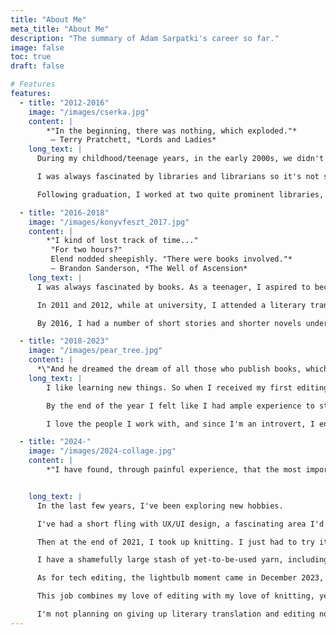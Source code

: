 ```yaml
---
title: "About Me"
meta_title: "About Me"
description: "The summary of Adam Sarpatki's career so far."
image: false
toc: true
draft: false

# Features
features:
  - title: "2012-2016"
    image: "/images/cserka.jpg"
    content: |
        *"In the beginning, there was nothing, which exploded."*  
         ― Terry Pratchett, *Lords and Ladies*
    long_text: |
      During my childhood/teenage years, in the early 2000s, we didn't have Internet at home, and even when we did get it, it was painfully slow. So when I found myself with too much time on my hands and none of my friends available, I usually went to the library.

      I was always fascinated by libraries and librarians so it's not surprising that I graduated from Eötvös Loránd University as a library and information scientist, which is a fancy way of saying: a librarian. I wanted to become this wise and awe-inspiring owl of a person with the universe at his fingertips.

      Following graduation, I worked at two quite prominent libraries, first as a cataloguing librarian, then as a reference librarian. And while I never became a wise and awe-inspiring owl, certainly not at 27 years of age, both were exciting opportunities, I met many great people, including one of my best friends. I also started contributing articles about speculative fiction to *SFmag*, an online magazine.

  - title: "2016-2018"
    image: "/images/konyvfeszt_2017.jpg"
    content: |
        *"I kind of lost track of time..."  
         "For two hours?"  
         Elend nodded sheepishly. "There were books involved."*  
         ― Brandon Sanderson, *The Well of Ascension*
    long_text: |
      I was always fascinated by books. As a teenager, I aspired to become a writer—we had a writing group in high school where we read and critiqued each other's work. That's when I first got interested in editing and translation, too. I attribute it all to Tamás Boldizsár Tóth, the Hungarian translator of the Harry Potter books. Between 1999 and 2008,  the series left a big impression on me, regardless of how the author's public perception changed since then.

      In 2011 and 2012, while at university, I attended a literary translator workshop where we each had the opportunity to work on texts both as translators and editors. At the end of the year, these texts  got published in two anthologies that I'm still immensely proud of—my first proper translations were two short stories by Sir Terry Pratchett.

      By 2016, I had a number of short stories and shorter novels under my belt, and I started working with a Hungarian publisher of science fiction and fantasy works—in my free time, of course, since by then I had a job at a well-known Hungarian publishing group. It was during this period that I learned how to effectively manage deadlines and establish healthy boundaries.

  - title: "2018-2023"
    image: "/images/pear_tree.jpg"
    content: |
      *\"And he dreamed the dream of all those who publish books, which was to have so much gold in your pockets that you would have to employ two people just to hold your trousers up.\"* ― Terry Pratchett, *Maskerade*
    long_text: |
        I like learning new things. So when I received my first editing assignment, I was over the moon. And it was a book by Brandon Sanderson! I already worked as a translator on his works, but editing some of them as well was a dream come true.

        By the end of the year I felt like I had ample experience to start freelancing full-time. And I never looked back.

        I love the people I work with, and since I'm an introvert, I enjoy spending a lot of my time alone with one text or another. It's not all sunshine and rainbows, but I am able to set much healthier boundaries for myself, like not working after 5 p.m., and not working on the weekends. Sometimes it's unavoidable, but most of the time no lives are lost if I rest and recharge a bit.

  - title: "2024-"
    image: "/images/2024-collage.jpg"
    content: |
        *"I have found, through painful experience, that the most important step a person can take is always the next one."* ― Brandon Sanderson, *Oathbringer*


    long_text: |
      In the last few years, I've been exploring new hobbies.

      I've had a short fling with UX/UI design, a fascinating area I'd love to revisit someday. I also began drawing fantasy maps, initially for our homebrew game, but now I [have a blog](https://flightlessmanticore.com/) and even a [Youtube channel](https://www.youtube.com/@flightless.manticore) under the name *The Flightless Manticore*—it's an inside joke.

      Then at the end of 2021, I took up knitting. I just had to try it. And I haven't stopped since. The idea of handmade clothes isn't foreign to me (my dad is a tailor), and since sewing machines intimidate me a bit, knitting is the next best thing.

      I have a shamefully large stash of yet-to-be-used yarn, including quite a few hand-dyed hanks by some lovely indie dyers. I love attending fibre festivals and meeting new people who share the same hobby. As an introvert and a bit socially awkward among new people, that's saying a lot. Knitting is something I could do 24/7 if my hands allowed it.

      As for tech editing, the lightbulb moment came in December 2023, when I was happily knitting away, not a care in the world, watching Roxanne Richardson's channel about some technique or another, and a video popped up that immediately caught my attention: [Knitting Tech Editors and Why They're So Important.](https://www.youtube.com/watch?v=FPJlHIBVyhA) I never realised knitting tech editors even existed! Of course they did, but why didn't I know about them? Why didn't I know this would be an ideal career for me? I knew I had to try it, so I immediately took a deep dive.

      This job combines my love of editing with my love of knitting, yet it's so different from my usual novels and short stories. It's not better or worse, just different—refreshing.

      I'm not planning on giving up literary translation and editing novels. But tech editing is something unexpected, and I can't wait to see where it takes me.
---
```

